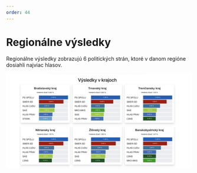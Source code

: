 ```yaml
---
order: 44
---
```


# Regionálne výsledky
Regionálne výsledky zobrazujú 6 politických strán, ktoré v danom regióne dosiahli najviac hlasov.

![](/assets/images/user_guide/stats_app/region_results.png)